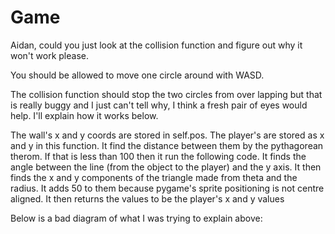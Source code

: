 # Game

Aidan, could you just look at the collision function and figure out why it won't work please. 

You should be allowed to move one circle around with WASD.

The collision function should stop the two circles from over lapping but that is really buggy and I just can't tell why, I think a fresh pair of eyes would help. I'll explain how it works below.

The wall's x and y coords are stored in self.pos.
The player's are stored as x and y in this function.
It find the distance between them by the pythagorean therom.
If that is less than 100 then it run the following code.
It finds the angle between the line (from the object to the player) and the y axis.
It then finds the x and y components of the triangle made from theta and the radius.
It adds 50 to them because pygame's sprite positioning is not centre aligned.
It then returns the values to be the player's x and y values

Below is a bad diagram of what I was trying to explain above:

